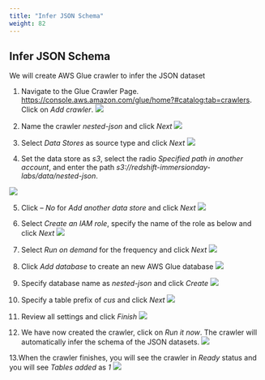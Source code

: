 ```yaml
---
title: "Infer JSON Schema"
weight: 82
---
```



## Infer JSON Schema
We will create AWS Glue crawler to infer the JSON dataset

1. Navigate to the Glue Crawler Page. https://console.aws.amazon.com/glue/home?#catalog:tab=crawlers.  Click on *Add crawler*.
![](/images/lab8_crawler01.png)

2. Name the crawler *nested-json* and click *Next*
![](/images/lab8_crawler02.png)

3. Select *Data Stores* as source type and click *Next*
![](/images/lab8_crawler03.png)

4. Set the data store as *s3*, select the radio *Specified path in another account*, and enter the path *s3://redshift-immersionday-labs/data/nested-json*. 

![](/images/lab8_crawler04.png)

5. Click – *No* for *Add another data store* and click *Next*
![](/images/lab8_crawler05.png)

6. Select *Create an IAM role*, specify the name of the role as below and click *Next*
![](/images/lab8_crawler06.png)

7. Select *Run on demand* for the frequency and click *Next*
![](/images/lab8_crawler07.png)

8. Click *Add database* to create an new AWS Glue database
![](/images/lab8_crawler08.png)

9. Specify database name as *nested-json* and click *Create* 
![](/images/lab8_crawler09.png)

10. Specify a table prefix of *cus* and click *Next*
![](/images/lab8_crawler10.png)

11. Review all settings and click *Finish*
![](/images/lab8_crawler11.png)

12. We have now created the crawler, click on *Run it now*. The crawler will automatically infer the schema of the JSON datasets.
![](/images/lab8_crawler12.png)

13.When the crawler finishes, you will see the crawler in *Ready* status and you will see *Tables added* as *1*
![](/images/lab8_crawler13.png)
